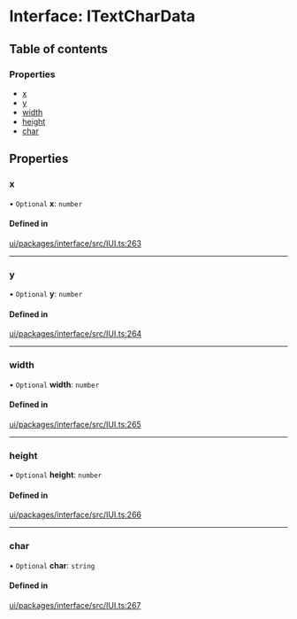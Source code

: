# Interface: ITextCharData

## Table of contents

### Properties

- [x](ITextCharData.md#x)
- [y](ITextCharData.md#y)
- [width](ITextCharData.md#width)
- [height](ITextCharData.md#height)
- [char](ITextCharData.md#char)

## Properties

### x

• `Optional` **x**: `number`

#### Defined in

[ui/packages/interface/src/IUI.ts:263](https://github.com/leaferjs/leafer-ui/blob/d5b15f5/packages/interface/src/IUI.ts#L263)

___

### y

• `Optional` **y**: `number`

#### Defined in

[ui/packages/interface/src/IUI.ts:264](https://github.com/leaferjs/leafer-ui/blob/d5b15f5/packages/interface/src/IUI.ts#L264)

___

### width

• `Optional` **width**: `number`

#### Defined in

[ui/packages/interface/src/IUI.ts:265](https://github.com/leaferjs/leafer-ui/blob/d5b15f5/packages/interface/src/IUI.ts#L265)

___

### height

• `Optional` **height**: `number`

#### Defined in

[ui/packages/interface/src/IUI.ts:266](https://github.com/leaferjs/leafer-ui/blob/d5b15f5/packages/interface/src/IUI.ts#L266)

___

### char

• `Optional` **char**: `string`

#### Defined in

[ui/packages/interface/src/IUI.ts:267](https://github.com/leaferjs/leafer-ui/blob/d5b15f5/packages/interface/src/IUI.ts#L267)

